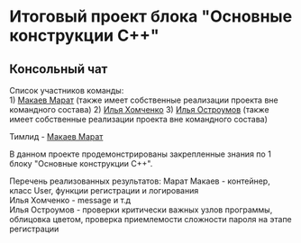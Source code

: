 # Итоговый проект блока "Основные конструкции С++"
## Консольный чат  
Cписок участников команды:  
        1) [Макаев Марат](https://github.com/marat-mak) (также имеет собственные реализации проекта вне командного состава)
        2) [Илья Хомченко](https://github.com/RodgerPetrovich)
        3) [Илья Остроумов](https://github.com/Medium1191) (также имеет собственные реализации проекта вне командного состава)
          
Тимлид - [Макаев Марат](https://github.com/marat-mak)  
  
В данном проекте продемонстрированы закрепленные знания по 1 блоку "Основные конструкции С++".

Перечень реализованных результатов:
Марат Макаев - контейнер, класс User, функции регистрации и логирования  
Илья Хомченко - message и т.д  
Илья Остроумов - проверки критически важных узлов программы, облицовка цветом, проверка приемлемости сложности пароля на этапе регистрации
